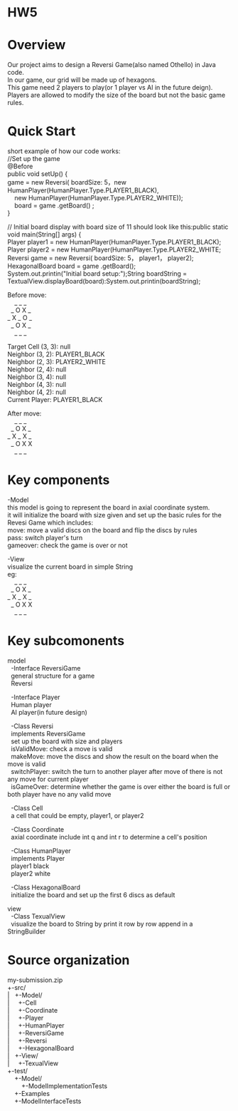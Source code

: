 # HW5
# Overview
Our project aims to design a Reversi Game(also named Othello) in Java code.   
In our game, our grid will be made up of hexagons.  
This game need 2 players to play(or 1 player vs AI in the future deign).  
Players are allowed to modify the size of the board but not the basic game rules.  
  
# Quick Start
short example of how our code works:  
//Set up the game  
@Before  
public void setUp() {  
game = new Reversi( boardSize: 5，new HumanPlayer(HumanPlayer.Type.PLAYER1_BLACK),  
 &nbsp;&nbsp;&nbsp;&nbsp;new HumanPlayer(HumanPlayer.Type.PLAYER2_WHITE));  
 &nbsp;&nbsp;&nbsp;&nbsp;board = game .getBoard() ;  
}  
  
// Initial board display with board size of 11 should look like this:public static void main(String[] args) {  
Player player1 = new HumanPlayer(HumanPlayer.Type.PLAYER1_BLACK);  
Player player2 = new HumanPlayer(HumanPlayer.Type.PLAYER2_WHITE;  
Reversi game = new Reversi( boardSize: 5， player1， player2);  
HexagonalBoard board = game .getBoard();  
System.out.printin("Initial board setup:");String boardString = TextualView.displayBoard(board):System.out.printin(boardString);  
  
Before move:  
  &nbsp;&nbsp;&nbsp;&nbsp;_ _ _   
 &nbsp;&nbsp;_ O X _   
_ X _ O _   
 &nbsp;&nbsp;_ O X _   
  &nbsp;&nbsp;&nbsp;&nbsp;_ _ _   
  
Target Cell (3, 3): null  
Neighbor (3, 2): PLAYER1_BLACK  
Neighbor (2, 3): PLAYER2_WHITE  
Neighbor (2, 4): null  
Neighbor (3, 4): null  
Neighbor (4, 3): null  
Neighbor (4, 2): null  
Current Player: PLAYER1_BLACK  
  
After move:  
  &nbsp;&nbsp;&nbsp;&nbsp;_ _ _   
 &nbsp;&nbsp;_ O X _   
_ X _ X _   
 &nbsp;&nbsp;_ O X X   
  &nbsp;&nbsp;&nbsp;&nbsp;_ _ _   
  
# Key components  
-Model  
this model is going to represent the board in axial coordinate system.  
it will initialize the board with size given and set up the basic rules for the Revesi Game which includes:  
move: move a valid discs on the board and flip the discs by rules  
pass: switch player's turn  
gameover: check the game is over or not  
  
-View  
visualize the current board in simple String  
eg:  
  &nbsp;&nbsp;&nbsp;&nbsp;_ _ _   
 &nbsp;&nbsp;_ O X _   
_ X _ X _   
 &nbsp;&nbsp;_ O X X   
  &nbsp;&nbsp;&nbsp;&nbsp;_ _ _   
    
# Key subcomonents  
model  
 &nbsp;&nbsp;-Interface ReversiGame  
 &nbsp;&nbsp;general structure for a game  
 &nbsp;&nbsp;Reversi  
   
 &nbsp;&nbsp;-Interface Player  
 &nbsp;&nbsp;Human player  
 &nbsp;&nbsp;AI player(in future design)  
   
 &nbsp;&nbsp;-Class Reversi  
 &nbsp;&nbsp;implements ReversiGame  
 &nbsp;&nbsp;set up the board with size and players  
 &nbsp;&nbsp;isValidMove: check a move is valid  
 &nbsp;&nbsp;makeMove: move the discs and show the result on the board when the move is valid  
 &nbsp;&nbsp;switchPlayer: switch the turn to another player after move of there is not any move for current player  
 &nbsp;&nbsp;isGameOver: determine whether the game is over either the board is full or both player have no any valid move  
   
 &nbsp;&nbsp;-Class Cell  
 &nbsp;&nbsp;a cell that could be empty, player1, or player2  
   
 &nbsp;&nbsp;-Class Coordinate  
 &nbsp;&nbsp;axial coordinate include int q and int r to determine a cell's position  
     
 &nbsp;&nbsp;-Class HumanPlayer  
 &nbsp;&nbsp;implements Player  
 &nbsp;&nbsp;player1 black  
 &nbsp;&nbsp;player2 white  
   
 &nbsp;&nbsp;-Class HexagonalBoard  
 &nbsp;&nbsp;initialize the board and set up the first 6 discs as default  
  
view  
 &nbsp;&nbsp;-Class TexualView  
 &nbsp;&nbsp;visualize the board to String by print it row by row append in a StringBuilder  
   
# Source organization  
  
my-submission.zip  
+-src/  
| &nbsp;&nbsp;+-Model/  
|   &nbsp;&nbsp;&nbsp;&nbsp;+-Cell  
|   &nbsp;&nbsp;&nbsp;&nbsp;+-Coordinate  
|   &nbsp;&nbsp;&nbsp;&nbsp;+-Player  
|   &nbsp;&nbsp;&nbsp;&nbsp;+-HumanPlayer  
|   &nbsp;&nbsp;&nbsp;&nbsp;+-ReversiGame  
|   &nbsp;&nbsp;&nbsp;&nbsp;+-Reversi  
|   &nbsp;&nbsp;&nbsp;&nbsp;+-HexagonalBoard  
| &nbsp;&nbsp;+-View/  
| &nbsp;&nbsp;&nbsp;&nbsp;+-TexualView  
+-test/  
  &nbsp;&nbsp;&nbsp;&nbsp;+-Model/  
    &nbsp;&nbsp;&nbsp;&nbsp;&nbsp;&nbsp;&nbsp;&nbsp;+-ModelImplementationTests  
  &nbsp;&nbsp;&nbsp;&nbsp;+-Examples  
  &nbsp;&nbsp;&nbsp;&nbsp;+-ModelInterfaceTests  









